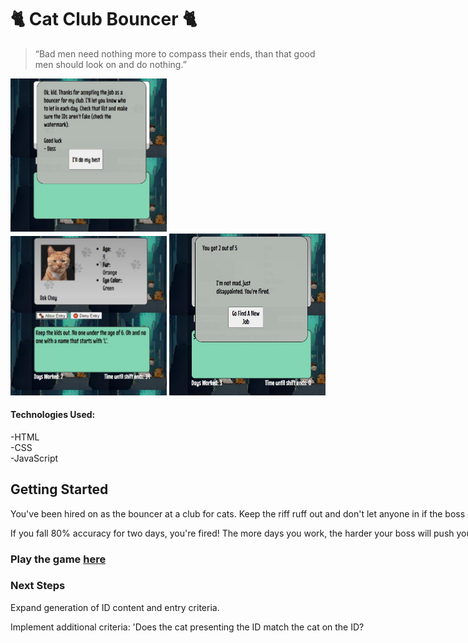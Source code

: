# &#128008; Cat Club Bouncer &#128008;

> “Bad men need nothing more to compass their ends, than that good men should look on and do nothing.”

<img src='./resources/Screenshot01.jpg' alt ='Screeshot 1' width='250px'><nobr>
<img src='./resources/Screenshot02.jpg' alt ='Screeshot 2' width='250px'><nobr>
<img src='./resources/Screenshot03.jpg' alt ='Screeshot 3' width='250px'>


#### Technologies Used:
-HTML  
-CSS  
-JavaScript  

## Getting Started
You've been hired on as the bouncer at a club for cats. Keep the riff ruff out and don't let anyone in if the boss doesn't want them in. Your shift ends each day when you've checked 5 IDs or when you run out of time.  
  
If you fall 80% accuracy for two days, you're fired! The more days you work, the harder your boss will push you. How long will you be able to keep up?

### Play the game [here](https://timrathert.github.io/Cat-Club-Bouncer/)


### Next Steps
  
Expand generation of ID content and entry criteria.  
  
Implement additional criteria: 'Does the cat presenting the ID match the cat on the ID?  

<!-- Konami Code? -->
